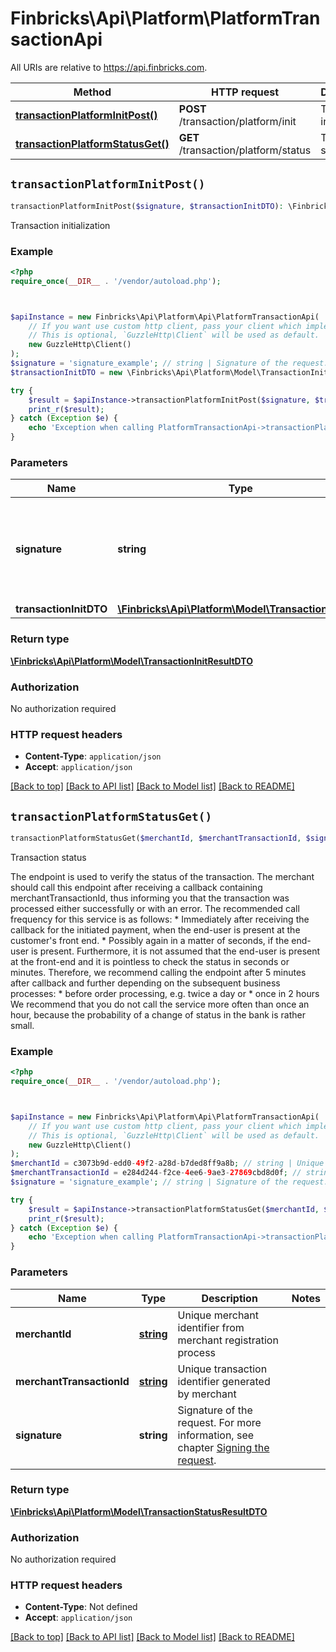 # Finbricks\Api\Platform\PlatformTransactionApi

All URIs are relative to https://api.finbricks.com.

Method | HTTP request | Description
------------- | ------------- | -------------
[**transactionPlatformInitPost()**](PlatformTransactionApi.md#transactionPlatformInitPost) | **POST** /transaction/platform/init | Transaction initialization
[**transactionPlatformStatusGet()**](PlatformTransactionApi.md#transactionPlatformStatusGet) | **GET** /transaction/platform/status | Transaction status


## `transactionPlatformInitPost()`

```php
transactionPlatformInitPost($signature, $transactionInitDTO): \Finbricks\Api\Platform\Model\TransactionInitResultDTO
```

Transaction initialization

### Example

```php
<?php
require_once(__DIR__ . '/vendor/autoload.php');



$apiInstance = new Finbricks\Api\Platform\Api\PlatformTransactionApi(
    // If you want use custom http client, pass your client which implements `GuzzleHttp\ClientInterface`.
    // This is optional, `GuzzleHttp\Client` will be used as default.
    new GuzzleHttp\Client()
);
$signature = 'signature_example'; // string | Signature of the request. For more information, see chapter [Signing the request](#section/Security/Signing-the-request).
$transactionInitDTO = new \Finbricks\Api\Platform\Model\TransactionInitDTO(); // \Finbricks\Api\Platform\Model\TransactionInitDTO

try {
    $result = $apiInstance->transactionPlatformInitPost($signature, $transactionInitDTO);
    print_r($result);
} catch (Exception $e) {
    echo 'Exception when calling PlatformTransactionApi->transactionPlatformInitPost: ', $e->getMessage(), PHP_EOL;
}
```

### Parameters

Name | Type | Description  | Notes
------------- | ------------- | ------------- | -------------
 **signature** | **string**| Signature of the request. For more information, see chapter [Signing the request](#section/Security/Signing-the-request). |
 **transactionInitDTO** | [**\Finbricks\Api\Platform\Model\TransactionInitDTO**](../Model/TransactionInitDTO.md)|  |

### Return type

[**\Finbricks\Api\Platform\Model\TransactionInitResultDTO**](../Model/TransactionInitResultDTO.md)

### Authorization

No authorization required

### HTTP request headers

- **Content-Type**: `application/json`
- **Accept**: `application/json`

[[Back to top]](#) [[Back to API list]](../../README.md#endpoints)
[[Back to Model list]](../../README.md#models)
[[Back to README]](../../README.md)

## `transactionPlatformStatusGet()`

```php
transactionPlatformStatusGet($merchantId, $merchantTransactionId, $signature): \Finbricks\Api\Platform\Model\TransactionStatusResultDTO
```

Transaction status

The endpoint is used to verify the status of the transaction. The merchant should call this endpoint after receiving a callback containing merchantTransactionId, thus informing you that the transaction was processed either successfully or with an error.  The recommended call frequency for this service is as follows:  * Immediately after receiving the callback for the initiated payment, when the end-user is present at the customer's front end. * Possibly again in a matter of seconds, if the end-user is present.  Furthermore, it is not assumed that the end-user is present at the front-end and it is pointless to check the status in seconds or minutes. Therefore, we recommend calling the endpoint after 5 minutes after callback and further depending on the subsequent business processes: * before order processing, e.g. twice a day or * once in 2 hours  We recommend that you do not call the service more often than once an hour, because the probability of a change of status in the bank is rather small.

### Example

```php
<?php
require_once(__DIR__ . '/vendor/autoload.php');



$apiInstance = new Finbricks\Api\Platform\Api\PlatformTransactionApi(
    // If you want use custom http client, pass your client which implements `GuzzleHttp\ClientInterface`.
    // This is optional, `GuzzleHttp\Client` will be used as default.
    new GuzzleHttp\Client()
);
$merchantId = c3073b9d-edd0-49f2-a28d-b7ded8ff9a8b; // string | Unique merchant identifier from merchant registration process
$merchantTransactionId = e284d244-f2ce-4ee6-9ae3-27869cbd8d0f; // string | Unique transaction identifier generated by merchant
$signature = 'signature_example'; // string | Signature of the request. For more information, see chapter [Signing the request](#section/Security/Signing-the-request).

try {
    $result = $apiInstance->transactionPlatformStatusGet($merchantId, $merchantTransactionId, $signature);
    print_r($result);
} catch (Exception $e) {
    echo 'Exception when calling PlatformTransactionApi->transactionPlatformStatusGet: ', $e->getMessage(), PHP_EOL;
}
```

### Parameters

Name | Type | Description  | Notes
------------- | ------------- | ------------- | -------------
 **merchantId** | [**string**](../Model/.md)| Unique merchant identifier from merchant registration process |
 **merchantTransactionId** | [**string**](../Model/.md)| Unique transaction identifier generated by merchant |
 **signature** | **string**| Signature of the request. For more information, see chapter [Signing the request](#section/Security/Signing-the-request). |

### Return type

[**\Finbricks\Api\Platform\Model\TransactionStatusResultDTO**](../Model/TransactionStatusResultDTO.md)

### Authorization

No authorization required

### HTTP request headers

- **Content-Type**: Not defined
- **Accept**: `application/json`

[[Back to top]](#) [[Back to API list]](../../README.md#endpoints)
[[Back to Model list]](../../README.md#models)
[[Back to README]](../../README.md)
